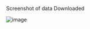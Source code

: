 Screenshot of data Downloaded

![image](https://user-images.githubusercontent.com/36421233/121812615-15e5d580-cc86-11eb-8651-d33160d978d5.png)
